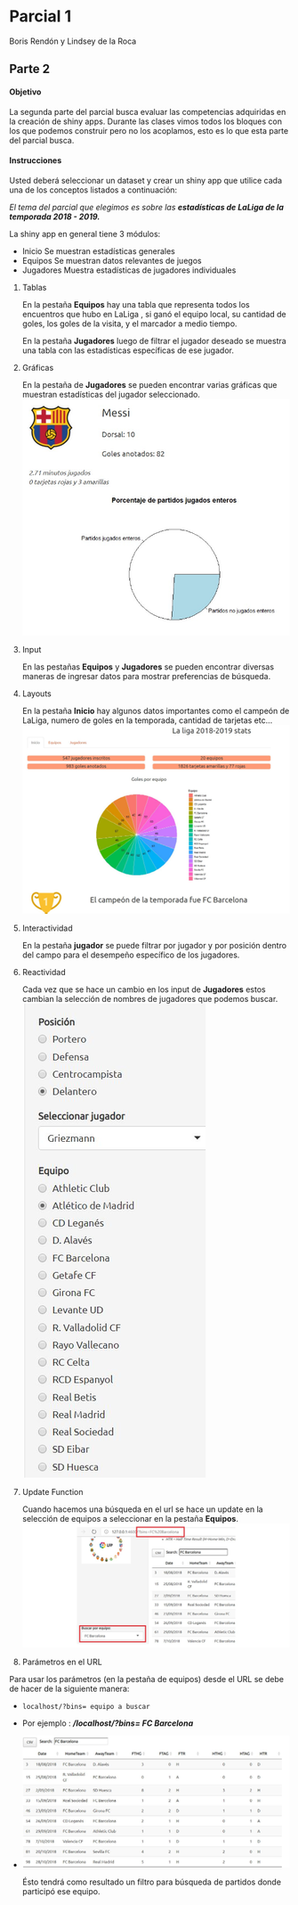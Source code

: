 
# Parcial 1
Boris Rendón y Lindsey de la Roca
## Parte 2

#### Objetivo

La segunda parte del parcial busca evaluar las competencias adquiridas en la creación de shiny apps. Durante las clases vimos todos los bloques con los que podemos construir pero no los acoplamos, esto es lo que esta parte del parcial busca.

#### Instrucciones
Usted deberá seleccionar un dataset y crear un shiny app que utilice cada una de los conceptos listados a continuación:

<i> El tema del parcial que elegimos es sobre las **estadísticas de LaLiga de la temporada 2018 - 2019.** </i>

La shiny app en general tiene 3 módulos:
* Inicio
    Se muestran estadísticas generales
* Equipos
    Se muestran datos relevantes de juegos
* Jugadores
    Muestra estadísticas de jugadores individuales

1. Tablas

    En la pestaña **Equipos** hay una tabla que representa todos los encuentros que hubo en LaLiga , si ganó el equipo local, su cantidad de goles, los goles de la visita, y el marcador a medio tiempo.

    En la pestaña **Jugadores** luego de filtrar el jugador deseado se muestra una tabla con las estadísticas específicas de ese jugador.

2. Gráficas

    En la pestaña de **Jugadores** se pueden encontrar varias gráficas que muestran estadísticas del jugador seleccionado.
![Graficas](LaLigaStats2018_2019/screenshots/graficas.jpg)

3. Input

    En las pestañas **Equipos** y **Jugadores** se pueden encontrar diversas maneras de ingresar datos para mostrar preferencias de búsqueda.

4. Layouts

    En la pestaña **Inicio** hay algunos datos importantes como el campeón de LaLiga, numero de goles en la temporada, cantidad de tarjetas etc...
![Layouts](LaLigaStats2018_2019/screenshots/inicio.jpg)

5. Interactividad

    En la pestaña **jugador** se puede filtrar por jugador y por posición dentro del campo para el desempeño específico de los jugadores.

6. Reactividad

    Cada vez que se hace un cambio en los input de **Jugadores** estos cambian la selección de nombres de jugadores que podemos buscar.
![Reactividad](LaLigaStats2018_2019/screenshots/jugadores.JPG)

7. Update Function

    Cuando hacemos una búsqueda en el url se hace un update en la selección de equipos a seleccionar en la pestaña **Equipos**.
![Update](LaLigaStats2018_2019/screenshots/update.jpg)

8. Parámetros en el URL

Para usar los parámetros (en la pestaña de equipos) desde el URL se debe de hacer de la siguiente manera:
* ```localhost/?bins= equipo a buscar ``` 
* Por ejemplo : ***/localhost/?bins= FC Barcelona***
* ![Tabla](LaLigaStats2018_2019/screenshots/tabla.JPG)

    Ésto tendrá como resultado un filtro para búsqueda de partidos donde participó ese equipo.
